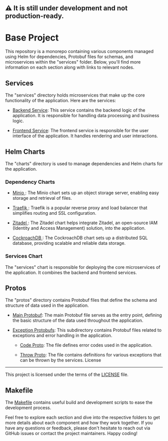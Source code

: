 :warning: It is still under development and not production-ready.
---

Base Project
==============

This repository is a monorepo containing various components managed using Helm for dependencies, Protobuf files for schemas, and microservices within the "services" folder. Below, you'll find more information on each section along with links to relevant nodes.

Services
--------

The "services" directory holds microservices that make up the core functionality of the application. Here are the services:

-   [Backend Service](/services/backend): This service contains the backend logic of the application. It is responsible for handling data processing and business logic.

-   [Frontend Service](/services/frontend): The frontend service is responsible for the user interface of the application. It handles rendering and user interactions.

Helm Charts
-----------

The "charts" directory is used to manage dependencies and Helm charts for the application.

### Dependency Charts

-   [Minio ](/charts/dependency/minio): The Minio chart sets up an object storage server, enabling easy storage and retrieval of files.

-   [Traefik ](/charts/dependency/traefik): Traefik is a popular reverse proxy and load balancer that simplifies routing and SSL configuration.

-   [Zitadel ](/charts/dependency/zitadel): The Zitadel chart helps integrate Zitadel, an open-source IAM (Identity and Access Management) solution, into the application.
  
-   [CockroachDB ](https://chat.openai.com/charts/dependency/cockroachdb): The CockroachDB chart sets up a distributed SQL database, providing scalable and reliable data storage.

### Services Chart

The "services" chart is responsible for deploying the core microservices of the application. It combines the backend and frontend services.

Protos
------

The "protos" directory contains Protobuf files that define the schema and structure of data used in the application.

-   [Main Protobuf](/protos/main.proto): The main Protobuf file serves as the entry point, defining the basic structure of the data used throughout the application.

-   [Exception Protobufs](/protos/exception): This subdirectory contains Protobuf files related to exceptions and error handling in the application.
    -   [Code Proto](/protos/exception/code.proto): The file defines error codes used in the application.

    -   [Throw Proto](/protos/exception/throw.proto): The file contains definitions for various exceptions that can be thrown by the services.
License
-------

This project is licensed under the terms of the [LICENSE](/LICENSE) file.

Makefile
--------

The [Makefile](/Makefile) contains useful build and development scripts to ease the development process.


Feel free to explore each section and dive into the respective folders to get more details about each component and how they work together. If you have any questions or feedback, please don't hesitate to reach out via GitHub issues or contact the project maintainers. Happy coding!